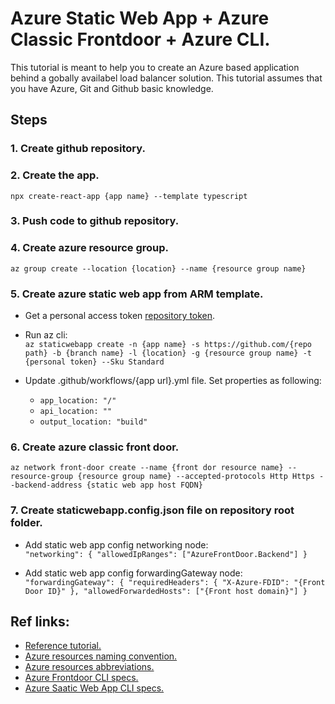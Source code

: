 # Azure Static Web App + Azure Classic Frontdoor + Azure CLI.
This tutorial is meant to help you to create an Azure based application behind a gobally availabel load balancer solution.
This tutorial assumes that you have Azure, Git and Github basic knowledge.

## Steps
### 1. Create github repository.

### 2. Create the app.
`npx create-react-app {app name} --template typescript`

### 3. Push code to github repository.

### 4. Create azure resource group.
`az group create --location {location} --name {resource group name}`

### 5. Create azure static web app from ARM template.
- Get a personal access token [repository token](https://docs.github.com/en/authentication/keeping-your-account-and-data-secure/creating-a-personal-access-token).

- Run az cli:\
  `az staticwebapp create -n {app name} -s https://github.com/{repo path} -b {branch name} -l {location} -g {resource group name} -t {personal token} --Sku Standard`

- Update .github/workflows/{app url}.yml file. Set properties as following:
  - `app_location: "/"`
  - `api_location: ""`
  - `output_location: "build"`

### 6. Create azure classic front door.
`az network front-door create --name {front dor resource name} --resource-group {resource group name} --accepted-protocols Http Https --backend-address {static web app host FQDN}`

### 7. Create staticwebapp.config.json file on repository root folder.
- Add static web app config networking node:\
  `"networking": { "allowedIpRanges": ["AzureFrontDoor.Backend"] }`

- Add static web app config forwardingGateway node:\
  `"forwardingGateway": {
    "requiredHeaders": {
      "X-Azure-FDID": "{Front Door ID}"
    },
    "allowedForwardedHosts": ["{Front host domain}"]
  }`

## Ref links:
- [Reference tutorial.](https://docs.microsoft.com/en-us/azure/static-web-apps/front-door-manual)
- [Azure resources naming convention.](https://docs.microsoft.com/en-us/azure/cloud-adoption-framework/ready/azure-best-practices/resource-naming)
- [Azure resources abbreviations.](https://docs.microsoft.com/en-us/azure/cloud-adoption-framework/ready/azure-best-practices/resource-abbreviations)
- [Azure Frontdoor CLI specs.](https://docs.microsoft.com/en-us/cli/azure/network/front-door?view=azure-cli-latest)
- [Azure Saatic Web App CLI specs.](https://docs.microsoft.com/en-us/cli/azure/staticwebapp?view=azure-cli-latest)
